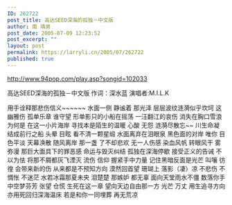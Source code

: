 ```yaml
---
ID: 262722
post_title: 高达SEED深海的孤独－中文版
author: 南 靖男
post_date: 2005-07-09 12:23:52
post_excerpt: ""
layout: post
permalink: https://larryli.cn/2005/07/262722
published: true
---
```

<a href="http://www.94pop.com/play.asp?songid=102033">http://www.94pop.com/play.asp?songid=102033</a>

高达SEED深海的孤独－中文版
作词：深水蓝
演唱者:M.I.L.K

用手诠释那悲伤信义~~~~~~
水面一侧 静谧着 那光泽 层层波纹涟漪似乎坎坷
这幽雅伤 孤单乐章 谁守望 形单影只的小船在摇荡
一汪翻江的哀伤
消失在胸口雪浪
为何是 在这一小片海岸
寻找本是陌生的温暖
心酸 无怨 涟漪尽散忘~~ 川生命凝结成前行之船
头晕 目眩 看不清一颗星缎
水面离弃在泪眼泉
黑色面的对岸 唯你 目色平淡
天幕涣散 随风离岸 那一盏 了不却悲欢 无一人伤感
染血风帆 转眼风干 雾弥漫 那巨大面具下的罪恶感
命运与毁灭纠结 孤独在深海停歇
接受正义的告诫 不以为怯
将那不屑都灰飞湮灭
流伤 信仰 握紧手中力量
记住黑暗反面是光芒 叫嚷 彷徨 会带来新的伤
从来都是不预知方向
漠然回首望 珊瑚上 落影（凄）凉
不悲伤 不惆怅 不迷茫 水若冰霜那夏未央
泪楚楚 那嫉妒 都无辜 面向天堂雨水不僵
数落你手中空梦芬芳
张望 仓慌 生死在这一章
望向天边自由那一方 光芒 万丈
用生追寻方向
亦用死回归深海温床
若是和你一同埋葬 再无荒凉